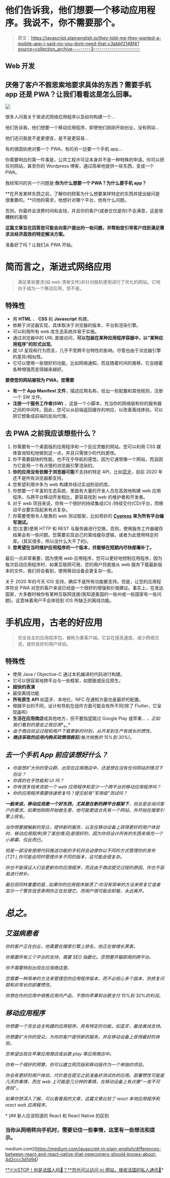 # 他们告诉我，他们想要一个移动应用程序。我说不，你不需要那个。

> 原文：<https://javascript.plainenglish.io/they-told-me-they-wanted-a-mobile-app-i-said-no-you-dont-need-that-c3abbf2148f4?source=collection_archive---------3----------------------->

## Web 开发

## 厌倦了客户不假思索地要求具体的东西？需要手机 app 还是 PWA？让我们看看这是怎么回事。

![](img/2d6c43d5921095dab162ce6e33a8a730.png)

很多人问我关于渐进式网络应用程序以及如何构建一个…

他们告诉我，他们想要一个移动应用程序，即使他们刚刚开始创业，没有网站…

他们还问我是不是更便宜，是不是更容易…

有的很固执绝对要一个 PWA，有的另一边要一个手机 app…

你需要明白的第一件事是，公共工程许可证本身并不是一种特殊的申请。你可以把任何网站，甚至你的 Wordpress 博客，通过简单地提供一些东西，变成一个 PWA。

我经常问的另一个问题是:**你为什么想要一个 PWA？为什么要手机 app？**

**在开发某样东西之前，了解你的顾客为什么想要某样特定的东西并提出疑问是很重要的。**问他的需求，他想针对哪个平台，他有什么问题。

否则，你最终会浪费时间和金钱，并且你的客户(或者仅仅是你)不会满意，这是很糟糕的事情

**这篇文章旨在回答您可能会向客户提出的一些问题，并帮助您引导客户找到满足需求且经济高效的特定解决方案。**

准备好了吗？让我们从 PWA 开始。

# 简而言之，渐进式网络应用

> 满足某些要求(如 web 清单文件)并针对脱机使用进行了优化的网站。它倾向于成为一个移动应用，但不是。

## 特殊性

*   用 **HTML** 、 **CSS** 和 **Javascript** 构建。
*   依赖于浏览器实现，具体取决于浏览器的版本、平台和渲染引擎。
*   可以利用所有 web 库生态系统并易于实施。
*   通过浏览器中的 URL 直接访问，**可以包装在某种应用程序容器中，以“某种应用程序”的形式出现**。
*   就 UI 呈现和行为而言，几乎不受跨平台特性的影响，尽管也由于浏览器引擎的差异/相似性。
*   它可以使用一些很好的功能，比如网络通知，而且随着时间的推移，它会随着各种增强而变得越来越好。

**要使您的网站被视为 PWA，您需要**

*   **有一个 App Manifest 文件**，描述应用名称，给出一些配置和其他规则，注册一个 SW 文件。
*   **注册一个服务工作者(SW)** ，这是一个小脚本，充当你的网络层和你的服务器之间的中间件。因此，您可以从前端返回缓存的响应，以改善离线体验。可以把它想象成前端的反向代理。

## 去 PWA 之前我应该想些什么？

1.  你需要有一个桌面版的应用程序和一个反应灵敏的网站。您可以利用 CSS 媒体查询轻松地做到这一点，并且只需很少的代码更改。
2.  你不需要超快的性能，也不在乎导航的感觉。因为它通常像一个网站，而且因为它是用一个有点慢的浏览器引擎渲染的。
3.  **你的应用没有依赖于浏览器可能**不支持的特定 API，比如[蓝牙](https://developer.mozilla.org/en-US/docs/Web/API/Web_Bluetooth_API)，目前 2020 年还不是所有浏览器都支持。
4.  您希望利用许多为 web 构建并经过实战检验的库。
5.  你想要一个丰富的生态系统，里面有大量的开发人员在高效地构建 web 应用程序。与跨平台移动开发相比，更容易找到 web 的维护者和开发者。
6.  对于 web 项目来说，你有一个很好的持续集成(CI) /持续交付(CD)平台，而移动平台要实现起来有点复杂。
7.  你需要使用令人敬畏的 web 测试框架，比如奇妙的 [**Cypress**](https://www.cypress.io/) **来为所有平台编写测试。**
8.  您(主要)使用 HTTP 和 REST 与服务器进行交换，否则，使用服务工作器缓存结果会有一些问题。您需要实现自己的离线缓存逻辑，或者为此使用特定的库。(其实很多，所以没什么大不了的)。
9.  **您希望在当时维护应用程序的一个版本，并能够在短期内尽快部署补丁。**

最后一点非常重要，因为使用 web 应用程序，您可以更好地控制应用程序，因为每次启动应用程序时，如果互联网可用，您的用户将直接从 web 服务下载最新版本的文件。我们将会看到，使用移动设备会更复杂一些。

关于 2020 年的今天 IOS 支持，确实不是所有功能都支持。但是，让您的应用程序符合 PWA 对您的客户来说已经是一个很好的增强和价值建议。事实上，在发达国家，大多数时候你有某种互联网连接(我知道美国的一些州或一些国家有一些问题)。这意味着用户不会体验到 IOS 所缺乏的离线功能。

# 手机应用，古老的好应用

> 完全自主的应用程序包，被称为重客户端。它旨在提高速度，减少网络交流，提供良好的用户体验。

## 特殊性

*   使用 Java / Objective-C 通过本机编译的代码进行构建。
*   它可以很容易地跨平台与一些框架，如颤振或反应原生。
*   **超快的表演**
*   最佳离线功能
*   **所有原生 API** 如蓝牙、本地化、NFC 在通知方面也是最好的配置。
*   根据平台的不同，设计和导航在组件方面可能会有所不同(除了 Flutter，它呈现画布)
*   **生活在应用商店**或其他地方，但不要指望跳过 Google Play 或苹果… *，正如我们看到的堡垒之夜应用**[*。*](https://www.theverge.com/2020/4/21/21229943/epic-games-fortnite-google-play-store-available-third-party-software)*
*   *由于商店验证过程和用户下载更新的时刻，从开发到生产有很长的惯性。*
*   ***商店采取的应用内购买政策很疯狂**(每次销售的 15%到 30%)。*

## *去一个手机 App 前应该想好什么？*

*   *你是想扩大你的受众群，出现在应用商店中，还是想在没有任何网站的情况下创业？*
*   *你真的在乎性能和 UI 吗？*
*   *你有很多钱来资助一个 web 应用程序和至少一个跨平台的移动应用程序吗？*
*   *你的应用程序需要快速修复吗？提交前有“军用级”测试吗？*

***一般来说，移动应用是一个好东西，尤其是在新的跨平台框架下**，但总是会询问客户的需求。如果他刚刚开始做生意，他可能更适合先有一个网站，并开始在搜索引擎上排名。*

*当你想要接触新的受众，提供新的服务，以及在移动设备上获得更好的用户体验时，移动应用程序(除了某些情况)是很好的，因为你将设计所有的东西来填充一个小屏幕，仅此而已。*

*但是一部没有使用代码推送功能的手机将会迫使你以不同的方式管理你的发布(T21 ),你可能会同时管理许多不同的版本，这可能会很复杂。*

*你也不能保证人们会更新你的应用程序，而且由于商店提交过程的原因，你也不容易进行修补。*

*最后但同样重要的是…如果你的应用程序崩溃了:你没有简单的方法来修复它或者显示一个警告信息表明你正在处理它。而用户很可能会卸载，永远离开。*

# *总之。*

## *艾滋病患者*

*你的客户正在创业，他需要在搜索引擎上排名，他正在做增长黑客。*

*你需要所有三个平台的支持，需要 SEO 指数化。您想要开箱即用的跨平台。*

*你不需要特别出现在应用商店里。*

*您需要一种简单的方法来管理您的应用程序版本，而不必担心多个版本、热修复问题和非常长的部署惯性。*

*你想在你的应用中销售应用内产品，不想向苹果和谷歌支付 15%到 30%的利润。*

## *移动应用程序*

*你想要一个完全自主构建的应用程序，具有特定的功能，如蓝牙，最佳离线支持。*

*你想要扩大你的受众，为你的客户提供新的服务，并在移动设备上获得最好的体验。*

*您希望出现在苹果应用商店或谷歌 play 等应用商店中。*

*你有一个很好的预算，你可以建立网页版和移动版作为一个单独的项目。*

*你会有更好的用户体验，代价是在提交之前准备好测试你的应用。部署惯性可能是几天的事情，而在 web 上可能是几分钟的事情，在移动设备上有点像“一发不可收拾”。*

*如果你想深入了解，可以看看我的文章，这篇文章比较了 react 本地应用程序和 react web 应用程序。*

*[](https://medium.com/javascript-in-plain-english/differences-between-react-and-react-native-that-newcomers-should-knows-about-4d2ccc3d1d94) [## 新人应该知道的 React 和 React Native 的区别

### 当你从网络转向手机时，需要记住一些事情，这里有一些想法和提示。

medium.com](https://medium.com/javascript-in-plain-english/differences-between-react-and-react-native-that-newcomers-should-knows-about-4d2ccc3d1d94) 

[**🇫🇷STOP！你是法国人吗🥖？**您也可以访问 ici 网站，接收法国的私人通讯🙂](https://codingspark.io)*